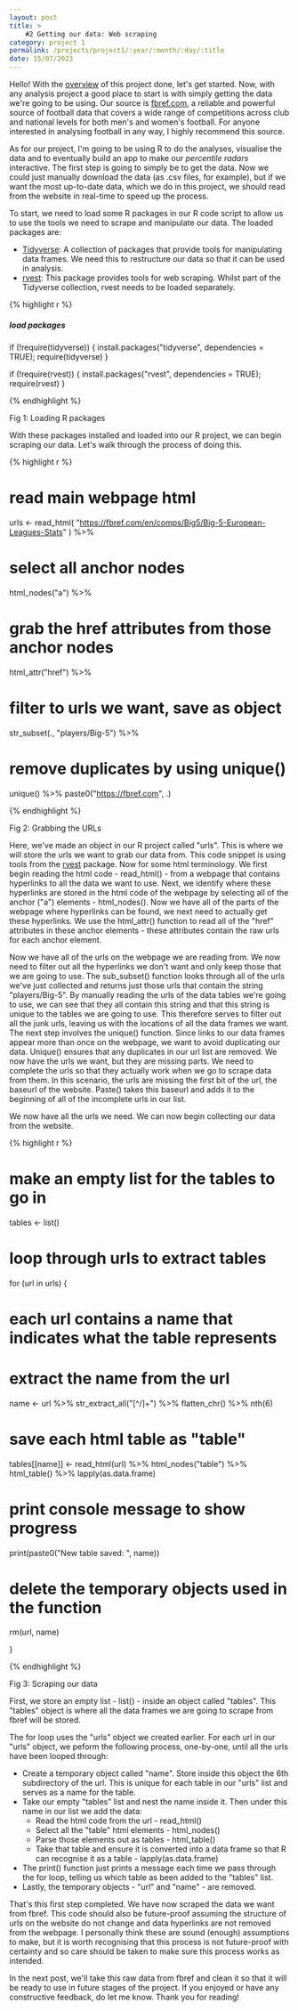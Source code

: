 ```yaml
---
layout: post
title: >
    #2 Getting our data: Web scraping
category: project 1
permalink: /projects/project1/:year/:month/:day/:title
date: 15/07/2023
---
```


Hello! With the <a id="otherpage-link" href="{{site.baseurl}}/projects/project1/2023/07/14/project1-post1">overview</a> of this project done, let's get started. Now, with any analysis project a good place to start is with simply getting the data we're going to be using. Our source is <a id="text-link" href="https://fbref.com/en/">fbref.com</a>, a reliable and powerful source of football data that covers a wide range of competitions across club and national levels for both men's and women's football. For anyone interested in analysing football in any way, I highly recommend this source.

As for our project, I'm going to be using R to do the analyses, visualise the data and to eventually build an app to make our *percentile radars* interactive. The first step is going to simply be to get the data. Now we could just manually download the data (as .csv files, for example), but if we want the most up-to-date data, which we do in this project, we should read from the website in real-time to speed up the process. 

To start, we need to load some R packages in our R code script to allow us to use the tools we need to scrape and manipulate our data. The loaded packages are:
 - <a id="text-link" href="https://www.tidyverse.org/packages/" target="_blank">Tidyverse</a>: A collection of packages that provide tools for manipulating data frames. We need this to restructure our data so that it can be used in analysis.
 - <a id="text-link" href="https://rvest.tidyverse.org/" target="_blank">rvest</a>: This package provides tools for web scraping. Whilst part of the Tidyverse collection, rvest needs to be loaded separately. 

<div id="code-snippet-container">
{% highlight r %}
 
##### load packages #####

if (!require(tidyverse)) {
  install.packages("tidyverse", dependencies = TRUE); require(tidyverse)
}

if (!require(rvest)) {
  install.packages("rvest", dependencies = TRUE); require(rvest)
}
 
{% endhighlight %}
<p id="code-snippet-caption"> Fig 1: Loading R packages </p>
</div>

With these packages installed and loaded into our R project, we can begin scraping our data. Let's walk through the process of doing this.

<div id="code-snippet-container">
{% highlight r %}
 
# read main webpage html
urls <- read_html(
  "https://fbref.com/en/comps/Big5/Big-5-European-Leagues-Stats"
  ) %>% 
  # select all anchor nodes
  html_nodes("a") %>% 
  # grab the href attributes from those anchor nodes
  html_attr("href") %>%  
  # filter to urls we want, save as object
  str_subset(., "players/Big-5") %>% 
  # remove duplicates by using unique()
  unique() %>% 
  paste0("https://fbref.com", .)
 
{% endhighlight %}
<p id="code-snippet-caption"> Fig 2: Grabbing the URLs </p>
</div>

Here, we've made an object in our R project called "urls". This is where we will store the urls we want to grab our data from. This code snippet is using tools from the <a id="text-link" href="https://rvest.tidyverse.org/" target="_blank">rvest</a> package. Now for some html terminology. We first begin reading the html code - read_html() - from a webpage that contains hyperlinks to all the data we want to use. Next, we identify where these hyperlinks are stored in the html code of the webpage by selecting all of the anchor ("a") elements - html_nodes(). Now we have all of the parts of the webpage where hyperlinks can be found, we next need to actually get these hyperlinks. We use the html_attr() function to read all of the "href" attributes in these anchor elements - these attributes contain the raw urls for each anchor element. 

Now we have all of the urls on the webpage we are reading from. We now need to filter out all the hyperlinks we don't want and only keep those that we are going to use. The sub_subset() function looks through all of the urls we've just collected and returns just those urls that contain the string "players/Big-5". By manually reading the urls of the data tables we're going to use, we can see that they all contain this string and that this string is unique to the tables we are going to use. This therefore serves to filter out all the junk urls, leaving us with the locations of all the data frames we want. The next step involves the unique() function. Since links to our data frames appear more than once on the webpage, we want to avoid duplicating our data. Unique() ensures that any duplicates in our url list are removed. We now have the urls we want, but they are missing parts. We need to complete the urls so that they actually work when we go to scrape data from them. In this scenario, the urls are missing the first bit of the url, the baseurl of the website. Paste() takes this baseurl and adds it to the beginning of all of the incomplete urls in our list.

We now have all the urls we need. We can now begin collecting our data from the website.

<div id="code-snippet-container">
{% highlight r %}
 
# make an empty list for the tables to go in
tables <- list()

# loop through urls to extract tables
for (url in urls) {
  
  # each url contains a name that indicates what the table represents
  # extract the name from the url
  name <- url %>% str_extract_all("[^/]+") %>% flatten_chr() %>% nth(6)
  
  # save each html table as "table"
  tables[[name]] <- read_html(url) %>%
    html_nodes("table") %>%
    html_table() %>% 
    lapply(as.data.frame)
  
  # print console message to show progress
  print(paste0("New table saved: ", name))
  
  # delete the temporary objects used in the function
  rm(url, name)
  
}
 
{% endhighlight %}
<p id="code-snippet-caption"> Fig 3: Scraping our data </p>
</div>

First, we store an empty list - list() - inside an object called "tables". This "tables" object is where all the data frames we are going to scrape from fbref will be stored.

The for loop uses the "urls" object we created earlier. For each url in our "urls" object, we peform the following process, one-by-one, until all the urls have been looped through:
 - Create a temporary object called "name". Store inside this object the 6th subdirectory of the url. This is unique for each table in our "urls" list and serves as a name for the table.
 - Take our empty "tables" list and nest the name inside it. Then under this name in our list we add the data:
     - Read the html code from the url - read_html()
     - Select all the "table" html elements - html_nodes()
     - Parse those elements out as tables - html_table()
     - Take that table and ensure it is converted into a data frame so that R can recognise it as a table - lapply(as.data.frame)
 - The print() function just prints a message each time we pass through the for loop, telling us which table as been added to the "tables" list.
 - Lastly, the temporary objects - "url" and "name" - are removed.

That's this first step completed. We have now scraped the data we want from fbref. This code should also be future-proof assuming the structure of urls on the website do not change and data hyperlinks are not removed from the webpage. I personally think these are sound (enough) assumptions to make, but it is worth recognising that this process is not future-proof with certainty and so care should be taken to make sure this process works as intended.

In the next post, we'll take this raw data from fbref and clean it so that it will be ready to use in future stages of the project. If you enjoyed or have any constructive feedback, do let me know. Thank you for reading! 